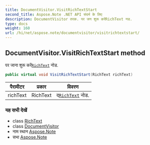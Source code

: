 ```yaml
---
title: DocumentVisitor.VisitRichTextStart
second_title: Aspose.Note .NET API संदर्भ के लिए
description: DocumentVisitor तरक. पर जन शुरू करेंRichText नड.
type: docs
weight: 160
url: /hi/net/aspose.note/documentvisitor/visitrichtextstart/
---
```

## DocumentVisitor.VisitRichTextStart method

पर जाना शुरू करें[`RichText`](../../richtext/) नोड.

```csharp
public virtual void VisitRichTextStart(RichText richText)
```

| पैरामीटर | प्रकार | विवरण |
| --- | --- | --- |
| richText | RichText | द[`RichText`](../../richtext/) नोड. |

### यह सभी देखें

* class [RichText](../../richtext/)
* class [DocumentVisitor](../)
* नाम स्थान [Aspose.Note](../../documentvisitor/)
* सभा [Aspose.Note](../../../)


